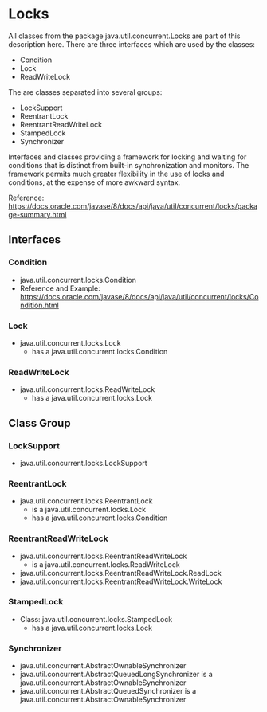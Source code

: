 # Locks

All classes from the package java.util.concurrent.Locks are part of this description here. There are three interfaces which are used by the classes:
* Condition
* Lock
* ReadWriteLock

The are classes separated into several groups:
* LockSupport
* ReentrantLock
* ReentrantReadWriteLock
* StampedLock
* Synchronizer

Interfaces and classes providing a framework for locking and waiting for conditions that is distinct from built-in synchronization and monitors. The framework permits much greater flexibility in the use of locks and conditions, at the expense of more awkward syntax.

Reference: https://docs.oracle.com/javase/8/docs/api/java/util/concurrent/locks/package-summary.html

## Interfaces

### Condition
* java.util.concurrent.locks.Condition
* Reference and Example: https://docs.oracle.com/javase/8/docs/api/java/util/concurrent/locks/Condition.html

### Lock
* java.util.concurrent.locks.Lock
  * has a java.util.concurrent.locks.Condition

### ReadWriteLock
* java.util.concurrent.locks.ReadWriteLock
  * has a java.util.concurrent.locks.Lock
  
## Class Group

### LockSupport
* java.util.concurrent.locks.LockSupport

### ReentrantLock
* java.util.concurrent.locks.ReentrantLock
  * is a java.util.concurrent.locks.Lock
  * has a java.util.concurrent.locks.Condition

### ReentrantReadWriteLock
* java.util.concurrent.locks.ReentrantReadWriteLock
  * is a java.util.concurrent.locks.ReadWriteLock
* java.util.concurrent.locks.ReentrantReadWriteLock.ReadLock
* java.util.concurrent.locks.ReentrantReadWriteLock.WriteLock

### StampedLock
* Class: java.util.concurrent.locks.StampedLock
  * has a java.util.concurrent.locks.Lock

### Synchronizer
* java.util.concurrent.AbstractOwnableSynchronizer
* java.util.concurrent.AbstractQueuedLongSynchronizer is a java.util.concurrent.AbstractOwnableSynchronizer
* java.util.concurrent.AbstractQueuedSynchronizer is a java.util.concurrent.AbstractOwnableSynchronizer

